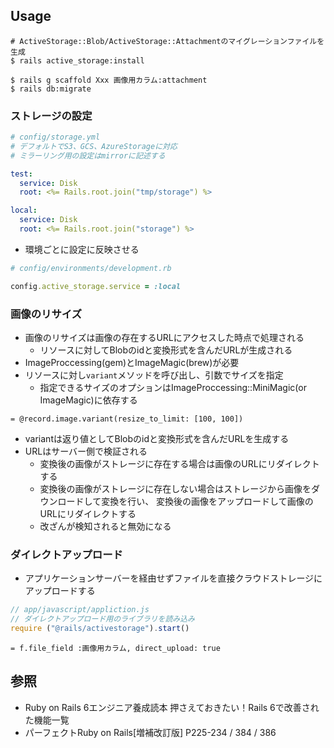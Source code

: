 ## Usage
```
# ActiveStorage::Blob/ActiveStorage::Attachmentのマイグレーションファイルを生成
$ rails active_storage:install

$ rails g scaffold Xxx 画像用カラム:attachment
$ rails db:migrate
```

### ストレージの設定
```yml
# config/storage.yml
# デフォルトでS3、GCS、AzureStorageに対応
# ミラーリング用の設定はmirrorに記述する

test:
  service: Disk
  root: <%= Rails.root.join("tmp/storage") %>

local:
  service: Disk
  root: <%= Rails.root.join("storage") %>
```

- 環境ごとに設定に反映させる
```ruby
# config/environments/development.rb

config.active_storage.service = :local
```

### 画像のリサイズ
- 画像のリサイズは画像の存在するURLにアクセスした時点で処理される
  - リソースに対してBlobのidと変換形式を含んだURLが生成される
- ImageProccessing(gem)とImageMagic(brew)が必要
- リソースに対し`variant`メソッドを呼び出し、引数でサイズを指定
  - 指定できるサイズのオプションはImageProccessing::MiniMagic(or ImageMagic)に依存する
```haml
= @record.image.variant(resize_to_limit: [100, 100])
```
- variantは返り値としてBlobのidと変換形式を含んだURLを生成する
- URLはサーバー側で検証される
  - 変換後の画像がストレージに存在する場合は画像のURLにリダイレクトする
  - 変換後の画像がストレージに存在しない場合はストレージから画像をダウンロードして変換を行い、
    変換後の画像をアップロードして画像のURLにリダイレクトする
  - 改ざんが検知されると無効になる

### ダイレクトアップロード
- アプリケーションサーバーを経由せずファイルを直接クラウドストレージにアップロードする

```js
// app/javascript/appliction.js
// ダイレクトアップロード用のライブラリを読み込み
require ("@rails/activestorage").start()
```

```haml
= f.file_field :画像用カラム, direct_upload: true
```

## 参照
- Ruby on Rails 6エンジニア養成読本 押さえておきたい！Rails 6で改善された機能一覧
- パーフェクトRuby on Rails[増補改訂版] P225-234 / 384 / 386
